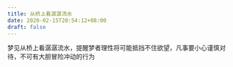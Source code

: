 ```yaml
---
title: 从桥上看潺潺流水
date: 2020-02-15T20:54:12+08:00
draft: false
---
```


梦见从桥上看潺潺流水，提醒梦者理性将可能抵挡不住欲望，凡事要小心谨慎对待，不可有大胆冒险冲动的行为